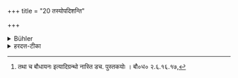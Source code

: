 +++
title = "20 तस्योपदिशन्ति"

+++

<details><summary>Bühler</summary>

20. For him they give (the following rules):
</details>

<details><summary>हरदत्त-टीका</summary>

## सूत्रम्
तस्योपदिशन्त्येकाग्निरनिकेतस्स्यादशर्माऽशरणो मुनि:स्वाध्याय एवोत्सृजमानो वाचम् ॥ २० ॥  
### टिप्पनी
कः पुनरेकोऽग्निः ? न तावदौपासनः, ब्रह्मचारित्वात् । तस्माल्लौकिकेऽग्नौ यथापूर्वं सायंप्रातस्समिध आदध्यादित्यर्थो विवक्षितः।  
अपरं आह-' श्रामणकेनाग्निमाधाये'ति गौतमः । अस्यार्थ:-श्रामणकं नाम वैखानससूत्रम् । तदुक्तेन प्रकारेण एकोऽग्निराधेयः । तस्मिन् सांयप्रातरग्निकार्यमिति । [^४]तथा च बौधायनः —'वानप्रस्थो वैखानसशास्त्रसमुदाचारो, वैखानसो वने मूलफलाशी तपस्शीलस्सवनेषूदकमुपस्पृशन् श्रामणकेनाऽग्निमुपसमाधाये'त्यादि । अन्यद्गतम् ॥२०॥  

[^४]: तथा च बौधायनः इत्यादिग्रन्थो नास्ति डच. पुस्तकयोः । बौ०ध० २.६.१६.१७,  

इत्यापस्तम्बधर्मसूत्रवृत्तौ द्वितीयप्रश्ने एकविंशी कण्डिका ॥ २१ ॥
</details>
